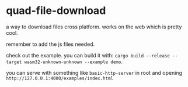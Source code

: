 # quad-file-download

a way to download files cross platform. works on the web which is pretty cool.

remember to add the js files needed.

check out the example. you can build it with: `cargo build --release --target wasm32-unknown-unknown --example demo`.

you can serve with something like `basic-http-server` in root and opening `http://127.0.0.1:4000/examples/index.html`
